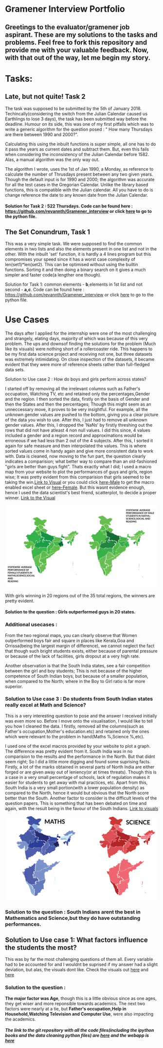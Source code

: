 
# Gramener Interview Portfolio


## Greetings to the evaluator/gramener job aspirant. These are my solutions to the tasks and problems. Feel free to fork this repository and provide me with your valuable feedback. Now, with that out of the way, let me begin my story.


# Tasks:


## Late, but not quite! Task 2



The task was supposed to be submitted by the 5th of January 2018. Techincally(considering the switch from the Julian Calendar caused us Earthlings to lose 3 days), the task has been submitted way before the deadline. Humour on its side, this was one of my first pitfalls which was to write a generic algorithm for the question posed : " How many Thursdays are there between 1990 and 2000?".

Calculating this using the inbuilt functions is super simple, all one has to do it pass the years as current dates and subtract them. But, even this fails when considering the inconsistency of the Julian Calendar before 1582. Alas, a manual algorithm was the only way out. 

The algorithm I wrote, uses the 1st of Jan 1990, a Monday, as reference to calculate the number of Thrusdays present between any two given years. Though the default input is for 1990 and 2000; the algorithm was accurate for all the test cases in the Gregorian Calendar. Unlike the library based functions, this is compatible with the Julian calendar. All you have to do is change reference the date to any known date from the Julian Calendar. 

#### Solution for Task 2 : 522 Thursdays. Code can be found here : https://github.com/revannth/Gramener_interview or click [here](https://github.com/revannth/Gramener_interview/blob/master/Task2.py) to go to the python file.

## The Set Conundrum, Task 1

This was a very simple task. We were supposed to find the common elements in two lists and also the elements present in one list and not in the other. With the inbuilt 'set' function, it is hardly a 4 lines program but this compromises your speed since it has a worst case complexity of len(set1)\*len(set2). This can be optimised without using the builtin functions. Sorting it and then doing a binary search on it gives a much simpler and faster code(a lengther one though).

Solution for Task 1: common elements - **b**,elements in 1st list and not second - **a,c**. Code can be found here : https://github.com/revannth/Gramener_interview or click [here](https://github.com/revannth/Gramener_interview/blob/master/Task1.py) to go to the python file.


# Use Cases

The days after I applied for the internship were one of the most challenging and strangely, elating days, majority of which was because of this very problem. The ups and downsof finding the solutions for the problem (Much like its visuals) were nothing short of a rollercoaster ride. This happens to be my first data science project and receiving not one, but three datasets was extremely intimidating. On close inspection of the datasets, it became evident that they were more of reference sheets rather than full-fledged data sets.




Solution to Use case 2 : How do boys and girls perform across states?

I started off by removing all the irrelevant columns such as Father's occupation, Watching TV, etc and retained only the percentages,Gender and the region. I then sorted the data, firstly on the basis of Gender and then the States and then the percentages; Though this might seem as an unneccessary move, it proves to be very insightful. For example, all the unknown gender values are pushed to the bottom, giving you a clear picture of the data you wish to use. After this, I just had to remove all unknown gender values. After this, I dropped the 'NaNs' by firstly threshing out the rows that did not have atleast 4 non null values. I did this since, 4 values included a gender and a region record and approximations would be erroneous if we had less than 2 out of the 4 subjects. After this, I sorted it again for safe measure and then interpolated the values. This is where sorted values come in handy again and give more consistent data to work with. Data is cleaned, now moving to the fun part, the question clearly indicates a comparision; what better way to compare than an old-fashioned "girls are better than guys fight". Thats exactly what I did; I used a macro map from your website to plot the performances of guys and girls, region wise; It was pretty evident from this comparision that girls seemed to be taking the win.[Link to Visual]() or you could click [here-Male](https://github.com/revannth/Gramener_interview/blob/master/Male_Data.xlsm) to get the macro enabled excel sheet or [here-Female](https://github.com/revannth/Gramener_interview/blob/master/Female_Data.xlsm). But this wasnt evidence enough, hence I used the data scientist's best friend, scatterplot, to decide a proper winner. [Link to the Visual](https://sleepy-plateau-86658.herokuapp.com/boyvgirl)

![alt Boy V Girl](https://github.com/revannth/Gramener_interview/blob/master/app/static/images/BoyvsGirl.jpg?raw=true)

With girls winning in 20 regions out of the 35 total regions, the winners are pretty evident.

#### Solution to the question : Girls outperformed guys in 20 states.

### Additional usecases : 
From the two regional maps, you can clearly observe that Women outperformed boys fair and square in places like Kerala,Goa and Orrissa(being the largest margin of difference), we cannot neglect the fact that though such bright students exists, either because of parental pressure or because of the lack of facilities, girls dropout at a very high rate.

Another observation is that the South India states, 
see a fair competition between the girl and boy students; This is not because of the higher competence of South Indian boys, but because of a smaller population, when compared to the North; where in the Boy to Girl ratio is far more superior.

### Solution to Use case 3 : Do students from South Indian states really excel at Math and Science?

This is a very interesting question to pose and the answer I received initially was even more so. Before I move onto the visualisation, I would like to tell you how I cleaned the data. I firstly, removed all the columns(such as Father's occupation,Mother's education.etc) and retained only the ones which were relevant to the problem in hand(Maths %,Science %,etc).

I used one of the excel macros provided by your website to plot a graph. The difference was pretty evident from it. South India was in no comparision to the results and the performance in the North. But that didnt seem right; So I did a little more digging and found some suprising facts. Firstly, a lot of the marks obtained in several parts of North India are either forged or are given away out of leniency(or at times threats). Though this is a case in a very small percentage of schools, lack of regulation makes it easier for students to get away with mal practices, etc. Apart from this, South India is a very small portion(with a lower population density) as compared to the North, hence it would but obvious that the North score better than the South. Another factor to consider is the difficult levels of the question papers. This is something that has been debated on time and again, with the result being in the favour of the South Indians. [Link to visuals](https://sleepy-plateau-86658.herokuapp.com/)

![alt North V South](https://github.com/revannth/Gramener_interview/blob/master/app/static/images/MathvsScience.jpg?raw=true)

### Solution to the question : South Indians arent the best in Mathematics and Science,but they do have outstanding performances.



## Solution to Use case 1: What factors influence the students the most?

This was by far the most challenging questions of them all. Every variable had to be accounted for and I wouldnt be suprised if my answer had a slight deviation, but alas, the visuals dont like. Check the visuals out [here](https://sleepy-plateau-86658.herokuapp.com/Factor) and [here](https://sleepy-plateau-86658.herokuapp.com/intensefactors)

### Solution to the question :
 **The major factor was Age**, though this is a little obvious since as one ages, they get wiser and more reponsible towards academics. The next two factors were nearly at a tie, but **Father's occupation,Help in Household,Watching Television and Computer Use**, were also impacting the academics.




##### The link to the git repository with all the code files(including the ipython books and the data cleaning python files) are [here](https://github.com/revannth/Gramener_interview) and the webapp is [here](https://sleepy-plateau-86658.herokuapp.com/)

